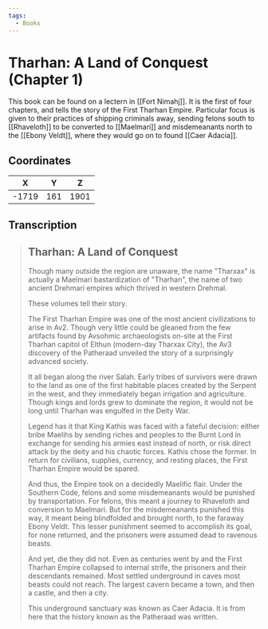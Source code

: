 ```yaml
---
tags:
  - Books
---
```


# Tharhan: A Land of Conquest (Chapter 1)

This book can be found on a lectern in [[Fort Nimahj]]. It is the first of four chapters, and tells the story of the First Tharhan Empire. Particular focus is given to their practices of shipping criminals away, sending felons south to [[Rhaveloth]] to be converted to [[Maelmari]] and misdemeanants north to the [[Ebony Veldt]], where they would go on to found [[Caer Adacia]].

## Coordinates
| **X** | **Y** | **Z** |
| :---: | :---: | :---: |
| -1719 |  161  | 1901  |

## Transcription
> Tharhan: A Land of Conquest
> -------------------
> Though many outside the region are unaware, the name "Tharxax" is actually a Maelmari bastardization of "Tharhan", the name of two ancient Drehmari empires which thrived in western Drehmal.
>
> These volumes tell their story.
>
> The First Tharhan Empire was one of the most ancient civilizations to arise in Av2. Though very little could be gleaned from the few artifacts found by Avsohmic archaeologists on-site at the First Tharhan capitol of Elthun (modern-day Tharxax City), the Av3 discovery of the Patheraad unveiled the story of a surprisingly advanced society.
>
> It all began along the river Salah. Early tribes of survivors were drawn to the land as one of the first habitable places created by the Serpent in the west, and they immediately began irrigation and agriculture. Though kings and lords grew to dominate the region, it would not be long until Tharhan was engulfed in the Deity War.
>
> Legend has it that King Kathis was faced with a fateful decision: either bribe Maelihs by sending riches and peoples to the Burnt Lord in exchange for sending his armies east instead of north, or risk direct attack by the deity and his chaotic forces. Kathis chose the former. In return for civilians, supplies, currency, and resting places, the First Tharhan Empire would be spared.
>
> And thus, the Empire took on a decidedly Maelific flair. Under the Southern Code, felons and some misdemeanants would be punished by transportation. For felons, this meant a journey to Rhaveloth and conversion to Maelmari. But for the misdemeanants punished this way, it meant being blindfolded and brought north, to the faraway Ebony Veldt. This lesser punishment seemed to accomplish its goal, for none returned, and the prisoners were assumed dead to ravenous beasts.
>
> And yet, die they did not. Even as centuries went by and the First Tharhan Empire collapsed to internal strife, the prisoners and their descendants remained. Most settled underground in caves most beasts could not reach. The largest cavern became a town, and then a castle, and then a city.
>
> This underground sanctuary was known as Caer Adacia. It is from here that the history known as the Patheraad was written.

